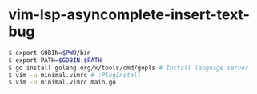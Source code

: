 # vim-lsp-asyncomplete-insert-text-bug

```sh
$ export GOBIN=$PWD/bin
$ export PATH=$GOBIN:$PATH
$ go install golang.org/x/tools/cmd/gopls # Install language server
$ vim -u minimal.vimrc # :PlugInstall
$ vim -u minimal.vimrc main.go
```
